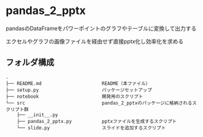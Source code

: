 # pandas_2_pptx
pandasのDataFrameをパワーポイントのグラフやテーブルに変換して出力する

エクセルやグラフの画像ファイルを経由せず直接pptx化し効率化を求める

## フォルダ構成

```
.
├── README.md                      README（本ファイル）
├── setup.py                       パッケージセットアップ
├── notebook                       開発用のスクリプト
└── src                            pandas_2_pptxのパッケージに格納されるスクリプト群
    ├── __init__.py
    ├── pandas_2_pptx.py           pptxファイルを生成するスクリプト
    └── slide.py                   スライドを追加するスクリプト

```
